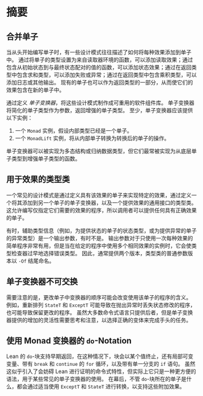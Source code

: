 # 摘要

## 合并单子

当从头开始编写单子时，有一些设计模式往往描述了如何将每种效果添加到单子中。
通过将单子的类型设置为来自读取器环境的函数，可以添加读取效果；通过包含从初始状态到与最终状态配对的值的函数，可以添加状态效果；通过在返回类型中包含求和类型，可以添加失败或异常；通过在返回类型中包含乘积类型，可以添加日志或其他输出。
现有的单子也可以作为返回类型的一部分，从而使它们的效果包含在新的单子中。

通过定义 *单子变换器*，将这些设计模式制作成可重用的软件组件库。
单子变换器将简化的单子类型作为参数，返回增强的单子类型。
至少，单子变换器应该提供以下实例：
1. 一个 `Monad` 实例，假设内部类型已经是一个单子。
2. 一个 `MonadLift` 实例，将从内部单子转换为转换后的单子的操作。

单子变换器可以被实现为多态结构或归纳数据类型，但它们最常被实现为从底层单子类型到增强单子类型的函数。

## 用于效果的类型类

一个常见的设计模式是通过定义具有该效果的单子来实现特定的效果，通过定义一个将其添加到另一个单子的单子变换器，以及一个提供效果的通用接口的类型类。
这允许编写仅指定它们需要的效果的程序，所以调用者可以提供任何具有正确效果的单子。

有时，辅助类型信息（例如，为提供状态的单子的状态类型，或为提供异常的单子的异常类型）是一个输出参数，有时不是。
输出参数对于只使用一次每种效果的简单程序非常有用，但是当在给定的程序中使用多个相同效果的实例时，它会使类型检查器过早地选择错误类型。
因此，通常提供两个版本，类型类的普通参数版本以 `-Of` 结尾命名。

## 单子变换器不可交换

需要注意的是，更改单子中变换器的顺序可能会改变使用该单子的程序的含义。
例如，重新排列 `StateT` 和 `ExceptT` 可能导致在抛出异常时丢失状态修改的程序，也可能导致保留更改的程序。
虽然大多数命令式语言只提供后者，但是单子变换器提供的增加的灵活性需要思考和注意，以选择正确的变体来完成手头的任务。

## 使用 Monad 变换器的 `do`-Notation

Lean 的 `do`-块支持早期返回，在这种情况下，块会以某个值终止，还有局部可变变量、带有 `break` 和 `continue` 的 `for` 循环，以及带有单一分支的 `if` 语句。
虽然这似乎引入了会妨碍 Lean 进行证明的命令式特性，但实际上它只是一种更方便的语法，用于某些常见的单子变换器的使用。
在幕后，不管 `do`-块所在的单子是什么，都会通过适当使用 `ExceptT` 和 `StateT` 进行转换，以支持这些附加效果。